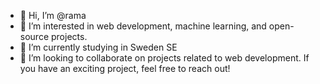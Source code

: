 - 👋 Hi, I’m @rama
- 👀 I’m interested in web development, machine learning, and open-source projects.
- 🌱 I’m currently studying in Sweden SE
- 💞️ I’m looking to collaborate on projects related to web development. If you have an exciting project, feel free to reach out!


